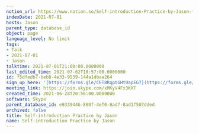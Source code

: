 ```yaml
---
notion_url: https://www.notion.so/Self-introduction-Practice-by-Jason-f5dfedb7beb84e339539144a1dbaa264
indexDate: 2021-07-01
hosts: Jason
parent_type: database_id
object: page
language_level: No limit
tags:
- Talk
- 2021-07-01
- Jason
talktime: 2021-07-01T21:00:00.0000000
last_edited_time: 2021-07-02T18:57:00.0000000
id: f5dfedb7-beb8-4e33-9539-144a1dbaa264
sign_up_here: '[https://forms.gle/CET8RqptGHtUapEG7](https://forms.gle/CET8RqptGHtUapEG7)'
meeting_link: https://join.skype.com/xMKyV4Fx3KXT
created_time: 2021-06-28T20:56:00.0000000
software: Skype
parent_database_id: e9339446-880f-4ef0-8ad7-8ad1f507dded
archived: false
title: Self-introduction Practice by Jason
name: Self-introduction Practice by Jason
---
```







